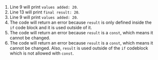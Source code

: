 1. Line 9 will print ``values added: 20``.
2. Line 13 will print ``final result: 20``.
3. Line 9 will print ``values added: 20``.
4. The code will return an error because ``result`` is only defined inside the ``if`` code block and it is used outside of it.
5. The code will return an error because ``result`` is a ``const``, which means it cannot be changed. 
6. The code will return an error because ``result`` is a ``const``, which means it cannot be changed. Also, ``result`` is used outside of the ``if`` codeblock which is not allowed with ``const``.
